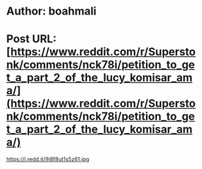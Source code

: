 # Author: boahmali
# Post URL: [https://www.reddit.com/r/Superstonk/comments/nck78i/petition_to_get_a_part_2_of_the_lucy_komisar_ama/](https://www.reddit.com/r/Superstonk/comments/nck78i/petition_to_get_a_part_2_of_the_lucy_komisar_ama/)


https://i.redd.it/9i8f8ut1s5z61.jpg